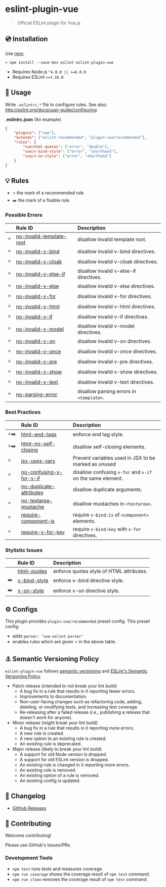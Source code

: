 # eslint-plugin-vue

> Official ESLint plugin for Vue.js

## 💿 Installation

Use [npm](https://www.npmjs.com/).

```
> npm install --save-dev eslint eslint-plugin-vue
```

- Requires Node.js `^4.0.0 || >=6.0.0`
- Requires ESLint `>=3.18.0`

## 📖 Usage

Write `.eslintrc.*` file to configure rules. See also: http://eslint.org/docs/user-guide/configuring

**.eslintrc.json** (An example)

```json
{
    "plugins": ["vue"],
    "extends": ["eslint:recommended", "plugin:vue/recommended"],
    "rules": {
        "vue/html-quotes": ["error", "double"],
        "vue/v-bind-style": ["error", "shorthand"],
        "vue/v-on-style": ["error", "shorthand"]
    }
}
```

## 💡 Rules

- ⭐️ the mark of a recommended rule.
- ✒️ the mark of a fixable rule.

<!--RULES_TABLE_START-->

  ### Possible Errors

  |    | Rule ID | Description |
  |:---|:--------|:------------|
  | ⭐️ | [no-invalid-template-root](./docs/rules/no-invalid-template-root.md) | disallow invalid template root. |
| ⭐️ | [no-invalid-v-bind](./docs/rules/no-invalid-v-bind.md) | disallow invalid v-bind directives. |
| ⭐️ | [no-invalid-v-cloak](./docs/rules/no-invalid-v-cloak.md) | disallow invalid v-cloak directives. |
| ⭐️ | [no-invalid-v-else-if](./docs/rules/no-invalid-v-else-if.md) | disallow invalid v-else-if directives. |
| ⭐️ | [no-invalid-v-else](./docs/rules/no-invalid-v-else.md) | disallow invalid v-else directives. |
| ⭐️ | [no-invalid-v-for](./docs/rules/no-invalid-v-for.md) | disallow invalid v-for directives. |
| ⭐️ | [no-invalid-v-html](./docs/rules/no-invalid-v-html.md) | disallow invalid v-html directives. |
| ⭐️ | [no-invalid-v-if](./docs/rules/no-invalid-v-if.md) | disallow invalid v-if directives. |
| ⭐️ | [no-invalid-v-model](./docs/rules/no-invalid-v-model.md) | disallow invalid v-model directives. |
| ⭐️ | [no-invalid-v-on](./docs/rules/no-invalid-v-on.md) | disallow invalid v-on directives. |
| ⭐️ | [no-invalid-v-once](./docs/rules/no-invalid-v-once.md) | disallow invalid v-once directives. |
| ⭐️ | [no-invalid-v-pre](./docs/rules/no-invalid-v-pre.md) | disallow invalid v-pre directives. |
| ⭐️ | [no-invalid-v-show](./docs/rules/no-invalid-v-show.md) | disallow invalid v-show directives. |
| ⭐️ | [no-invalid-v-text](./docs/rules/no-invalid-v-text.md) | disallow invalid v-text directives. |
| ⭐️ | [no-parsing-error](./docs/rules/no-parsing-error.md) | disallow parsing errors in `<template>`. |


  ### Best Practices

  |    | Rule ID | Description |
  |:---|:--------|:------------|
  | ⭐️✒️ | [html-end-tags](./docs/rules/html-end-tags.md) | enforce end tag style. |
| ⭐️✒️ | [html-no-self-closing](./docs/rules/html-no-self-closing.md) | disallow self-closing elements. |
| ⭐️ | [jsx-uses-vars](./docs/rules/jsx-uses-vars.md) | Prevent variables used in JSX to be marked as unused |
| ⭐️ | [no-confusing-v-for-v-if](./docs/rules/no-confusing-v-for-v-if.md) | disallow confusing `v-for` and `v-if` on the same element. |
| ⭐️ | [no-duplicate-attributes](./docs/rules/no-duplicate-attributes.md) | disallow duplicate arguments. |
| ⭐️ | [no-textarea-mustache](./docs/rules/no-textarea-mustache.md) | disallow mustaches in `<textarea>`. |
| ⭐️ | [require-component-is](./docs/rules/require-component-is.md) | require `v-bind:is` of `<component>` elements. |
| ⭐️ | [require-v-for-key](./docs/rules/require-v-for-key.md) | require `v-bind:key` with `v-for` directives. |


  ### Stylistic Issues

  |    | Rule ID | Description |
  |:---|:--------|:------------|
  |  | [html-quotes](./docs/rules/html-quotes.md) | enforce quotes style of HTML attributes. |
| ✒️ | [v-bind-style](./docs/rules/v-bind-style.md) | enforce v-bind directive style. |
| ✒️ | [v-on-style](./docs/rules/v-on-style.md) | enforce v-on directive style. |

<!--RULES_TABLE_END-->

## ⚙ Configs

This plugin provides `plugin:vue/recommended` preset config.
This preset config:

- adds `parser: "vue-eslint-parser"`
- enables rules which are given ⭐️ in the above table.

## ⚓️ Semantic Versioning Policy

`eslint-plugin-vue` follows [semantic versioning](http://semver.org/) and [ESLint's Semantic Versioning Policy](https://github.com/eslint/eslint#semantic-versioning-policy).

- Patch release (intended to not break your lint build)
    - A bug fix in a rule that results in it reporting fewer errors.
    - Improvements to documentation.
    - Non-user-facing changes such as refactoring code, adding, deleting, or modifying tests, and increasing test coverage.
    - Re-releasing after a failed release (i.e., publishing a release that doesn't work for anyone).
- Minor release (might break your lint build)
    - A bug fix in a rule that results in it reporting more errors.
    - A new rule is created.
    - A new option to an existing rule is created.
    - An existing rule is deprecated.
- Major release (likely to break your lint build)
    - A support for old Node version is dropped.
    - A support for old ESLint version is dropped.
    - An existing rule is changed in it reporting more errors.
    - An existing rule is removed.
    - An existing option of a rule is removed.
    - An existing config is updated.

## 📰 Changelog

- [GitHub Releases](https://github.com/vuejs/eslint-plugin-vue/releases)

## 💎 Contributing

Welcome contributing!

Please use GitHub's Issues/PRs.

### Development Tools

- `npm test` runs tests and measures coverage.
- `npm run coverage` shows the coverage result of `npm test` command.
- `npm run clean` removes the coverage result of `npm test` command.
